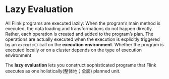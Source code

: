# Lazy Evaluation

All Flink programs are executed lazily: When the program’s main method is executed, the data loading and transformations do not happen directly. Rather, each operation is created and added to the program’s plan. The operations are actually executed when the execution is explicitly triggered by an `execute()` call on the **execution environment**. Whether the program is executed locally or on a cluster depends on the type of execution environment

The **lazy evaluation** lets you construct sophisticated programs that Flink executes as one holistically(整体地；全面) planned unit.

